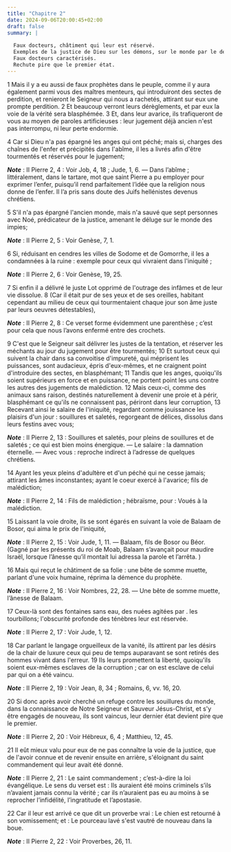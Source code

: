 ```yaml
---
title: "Chapitre 2"
date: 2024-09-06T20:00:45+02:00
draft: false
summary: |
  
  Faux docteurs, châtiment qui leur est réservé.
  Exemples de la justice de Dieu sur les démons, sur le monde par le déluge, sur Sodome et Gomorrhe.
  Faux docteurs caractérisés.
  Rechute pire que le premier état.
---
```



1 Mais il y a eu aussi de faux prophètes dans le peuple, comme il y aura également parmi vous des maîtres menteurs, qui introduiront des sectes de perdition, et renieront le Seigneur qui nous a rachetés, attirant sur eux une prompte perdition. 2 Et beaucoup verront leurs dérèglements, et par eux la voie de la vérité sera blasphémée. 3 Et, dans leur avarice, ils trafiqueront de vous au moyen de paroles artificieuses : leur jugement déjà ancien n'est pas interrompu, ni leur perte endormie.


4 Car si Dieu n'a pas épargné les anges qui ont péché; mais si, charges des chaînes de l'enfer et précipités dans l'abîme, il les a livrés afin d'être tourmentés et réservés pour le jugement;

***Note*** :  II Pierre 2, 4 : Voir Job, 4, 18 ; Jude, 1, 6. ― Dans l’abîme ; littéralement, dans le tartare, mot que saint Pierre a pu employer pour exprimer l’enfer, puisqu’il rend parfaitement l’idée que la religion nous donne de l’enfer. Il l’a pris sans doute des Juifs hellénistes devenus chrétiens.

5 S'il n'a pas épargné l'ancien monde, mais n'a sauvé que sept personnes avec Noé, prédicateur de la justice, amenant le déluge sur le monde des impies;

***Note*** :  II Pierre 2, 5 : Voir Genèse, 7, 1.

6 Si, réduisant en cendres les villes de Sodome et de Gomorrhe, il les a condamnées à la ruine : exemple pour ceux qui vivraient dans l'iniquité ;

***Note*** :  II Pierre 2, 6 : Voir Genèse, 19, 25.

7 Si enfin il a délivré le juste Lot opprimé de l'outrage des infâmes et de leur vie dissolue. 8 (Car il était pur de ses yeux et de ses oreilles, habitant cependant au milieu de ceux qui tourmentaient chaque jour son âme juste par leurs oeuvres détestables),

***Note*** :  II Pierre 2, 8 : Ce verset forme évidemment une parenthèse ; c’est pour cela que nous l’avons enfermé entre des crochets.

9 C'est que le Seigneur sait délivrer les justes de la tentation, et réserver les méchants au jour du jugement pour être tourmentés; 10 Et surtout ceux qui suivent la chair dans sa convoitise d'impureté, qui méprisent les puissances, sont audacieux, épris d'eux-mêmes, et ne craignent point d'introduire des sectes, en blasphémant; 11 Tandis que les anges, quoiqu'ils soient supérieurs en force et en puissance, ne portent point les uns contre les autres des jugements de malédiction. 12 Mais ceux-ci, comme des animaux sans raison, destinés naturellement à devenir une proie et à périr, blasphémant ce qu'ils ne connaissent pas, périront dans leur corruption, 13 Recevant ainsi le salaire de l'iniquité, regardant comme jouissance les plaisirs d'un jour : souillures et saletés, regorgeant de délices, dissolus dans leurs festins avec vous;

***Note*** :  II Pierre 2, 13 : Souillures et saletés, pour pleins de souillures et de saletés ; ce qui est bien moins énergique. ― Le salaire : la damnation éternelle. ― Avec vous : reproche indirect à l’adresse de quelques chrétiens.

14 Ayant les yeux pleins d'adultère et d'un péché qui ne cesse jamais; attirant les âmes inconstantes; ayant le coeur exercé à l'avarice; fils de malédiction;

***Note*** :  II Pierre 2, 14 : Fils de malédiction ; hébraïsme, pour : Voués à la malédiction.

15 Laissant la voie droite, ils se sont égarés en suivant la voie de Balaam de Bosor, qui aima le prix de l'iniquité,

***Note*** :  II Pierre 2, 15 : Voir Jude, 1, 11. ― Balaam, fils de Bosor ou Béor. (Gagné par les présents du roi de Moab, Balaam s’avançait pour maudire Israël, lorsque l’ânesse qu’il montait lui adressa la parole et l’arrêta. )

16 Mais qui reçut le châtiment de sa folie : une bête de somme muette, parlant d'une voix humaine, réprima la démence du prophète.

***Note*** :  II Pierre 2, 16 : Voir Nombres, 22, 28. ― Une bête de somme muette, l’ânesse de Balaam.

17 Ceux-là sont des fontaines sans eau, des nuées agitées par . les tourbillons; l'obscurité profonde des ténèbres leur est réservée.

***Note*** :  II Pierre 2, 17 : Voir Jude, 1, 12.

18 Car parlant le langage orgueilleux de la vanité, ils attirent par les désirs de la chair de luxure ceux qui peu de temps auparavant se sont retirés des hommes vivant dans l'erreur. 19 Ils leurs promettent la liberté, quoiqu'ils soient eux-mêmes esclaves de la corruption ; car on est esclave de celui par qui on a été vaincu.

***Note*** :  II Pierre 2, 19 : Voir Jean, 8, 34 ; Romains, 6, vv. 16, 20.

20 Si donc après avoir cherché un refuge contre les souillures du monde, dans la connaissance de Notre Seigneur et Sauveur Jésus-Christ, et s'y être engagés de nouveau, ils sont vaincus, leur dernier état devient pire que le premier.

***Note*** :  II Pierre 2, 20 : Voir Hébreux, 6, 4 ; Matthieu, 12, 45.

21 Il eût mieux valu pour eux de ne pas connaître la voie de la justice, que de l'avoir connue et de revenir ensuite en arrière, s'éloignant du saint commandement qui leur avait été donné.

***Note*** :  II Pierre 2, 21 : Le saint commandement ; c’est-à-dire la loi évangélique. Le sens du verset est : Ils auraient été moins criminels s’ils n’avaient jamais connu la vérité ; car ils n’auraient pas eu au moins à se reprocher l’infidélité, l’ingratitude et l’apostasie.

22 Car il leur est arrivé ce que dit un proverbe vrai : Le chien est retourné à son vomissement; et : Le pourceau lavé s'est vautré de nouveau dans la boue.

***Note*** :  II Pierre 2, 22 : Voir Proverbes, 26, 11.

